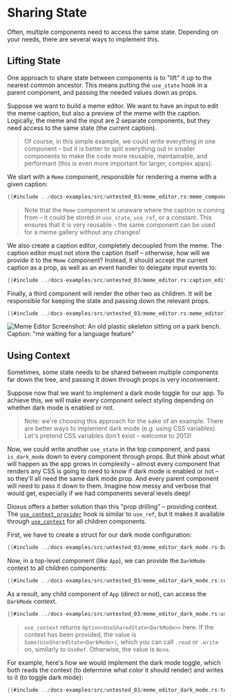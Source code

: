 # Sharing State

Often, multiple components need to access the same state. Depending on your needs, there are several ways to implement this.

## Lifting State

One approach to share state between components is to "lift" it up to the nearest common ancestor. This means putting the `use_state` hook in a parent component, and passing the needed values down as props.

Suppose we want to build a meme editor. We want to have an input to edit the meme caption, but also a preview of the meme with the caption. Logically, the meme and the input are 2 separate components, but they need access to the same state (the current caption).

> Of course, in this simple example, we could write everything in one component – but it is better to split everything out in smaller components to make the code more reusable, maintainable, and performant (this is even more important for larger, complex apps).

We start with a `Meme` component, responsible for rendering a meme with a given caption:
```rust
{{#include ../docs-examples/src/untested_03/meme_editor.rs:meme_component}}
```

> Note that the `Meme` component is unaware where the caption is coming from – it could be stored in `use_state`, `use_ref`, or a constant. This ensures that it is very reusable – the same component can be used for a meme gallery without any changes!

We also create a caption editor, completely decoupled from the meme. The caption editor must not store the caption itself – otherwise, how will we provide it to the `Meme` component? Instead, it should accept the current caption as a prop, as well as an event handler to delegate input events to:

```rust
{{#include ../docs-examples/src/untested_03/meme_editor.rs:caption_editor}}
```

Finally, a third component will render the other two as children. It will be responsible for keeping the state and passing down the relevant props.
```rust
{{#include ../docs-examples/src/untested_03/meme_editor.rs:meme_editor}}
```
![Meme Editor Screenshot: An old plastic skeleton sitting on a park bench. Caption: "me waiting for a language feature"](/assets/blog/release-03/meme_editor_screenshot.png)

## Using Context

Sometimes, some state needs to be shared between multiple components far down the tree, and passing it down through props is very inconvenient.

Suppose now that we want to implement a dark mode toggle for our app. To achieve this, we will make every component select styling depending on whether dark mode is enabled or not.

> Note: we're choosing this approach for the sake of an example. There are better ways to implement dark mode (e.g. using CSS variables). Let's pretend CSS variables don't exist – welcome to 2013!

Now, we could write another `use_state` in the top component, and pass `is_dark_mode` down to every component through props. But think about what will happen as the app grows in complexity – almost every component that renders any CSS is going to need to know if dark mode is enabled or not – so they'll all need the same dark mode prop. And every parent component will need to pass it down to them. Imagine how messy and verbose that would get, especially if we had components several levels deep!

Dioxus offers a better solution than this "prop drilling" – providing context. The [`use_context_provider`](https://docs.rs/dioxus-hooks/latest/dioxus_hooks/fn.use_context_provider.html) hook is similar to `use_ref`, but it makes it available through [`use_context`](https://docs.rs/dioxus-hooks/latest/dioxus_hooks/fn.use_context.html) for all children components.

First, we have to create a struct for our dark mode configuration:

```rust
{{#include ../docs-examples/src/untested_03/meme_editor_dark_mode.rs:DarkMode_struct}}
```

Now, in a top-level component (like `App`), we can provide the `DarkMode` context to all children components:
```rust
{{#include ../docs-examples/src/untested_03/meme_editor_dark_mode.rs:context_provider}}
```

As a result, any child component of `App` (direct or not), can access the `DarkMode` context.
```rust
{{#include ../docs-examples/src/untested_03/meme_editor_dark_mode.rs:use_context}}
```

> `use_context` returns `Option<UseSharedState<DarkMode>>` here. If the context has been provided, the value is `Some(UseSharedState<DarkMode>)`, which you can call `.read` or `.write` on, similarly to `UseRef`. Otherwise, the value is `None`.

For example, here's how we would implement the dark mode toggle, which both reads the context (to determine what color it should render) and writes to it (to toggle dark mode):
```rust
{{#include ../docs-examples/src/untested_03/meme_editor_dark_mode.rs:toggle}}
```

